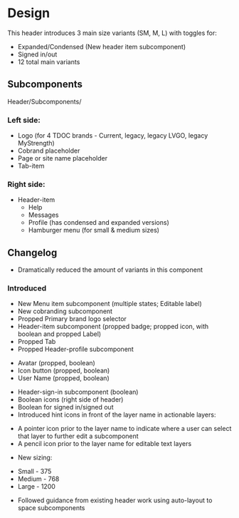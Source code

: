 # Design

This header introduces 3 main size variants (SM, M, L) with toggles for:
* Expanded/Condensed (New header item subcomponent)
* Signed in/out
* 12 total main variants

## Subcomponents
Header/Subcomponents/
### Left side:
* Logo (for 4 TDOC brands - Current, legacy, legacy LVGO, legacy MyStrength)
* Cobrand placeholder
* Page or site name placeholder
* Tab-item

### Right side:
*  Header-item
    -  Help
    -  Messages
    -  Profile (has condensed and expanded versions)
    -  Hamburger menu (for small & medium sizes)

## Changelog
* Dramatically reduced the amount of variants in this component
### Introduced
* New Menu item subcomponent (multiple states; Editable label)
* New cobranding subcomponent
* Propped Primary brand logo selector
* Header-item subcomponent (propped badge; propped icon, with boolean and propped Label)
* Propped Tab 
* Propped Header-profile subcomponent
-  Avatar (propped, boolean)
-  Icon button (propped, boolean)
-  User Name (propped, boolean)
* Header-sign-in subcomponent (boolean)
* Boolean icons (right side of header)
* Boolean for signed in/signed out
* Introduced hint icons in front of the layer name in actionable layers:
-  A pointer icon prior to the layer name to indicate where a user can select that layer to further edit a subcomponent
-  A pencil icon prior to the layer name for editable text layers
* New sizing:
-  Small - 375
-  Medium - 768
-  Large - 1200
* Followed guidance from existing header work using auto-layout to space subcomponents